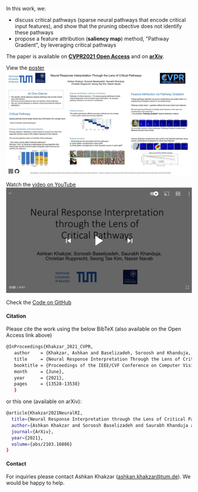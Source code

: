 In this work, we: 
* discuss critical pathways (sparse neural pathways that encode critical input features), and show that the pruning obective does not identify these pathways
* propose a feature attribution (**saliency map**) method, "Pathway Gradient", by leveraging critical pathways


The paper is available on **[CVPR2021 Open Access](https://openaccess.thecvf.com/content/CVPR2021/html/Khakzar_Neural_Response_Interpretation_Through_the_Lens_of_Critical_Pathways_CVPR_2021_paper.html)** and on **[arXiv](https://arxiv.org/abs/2103.16886)**. 

View the [poster](Poster_Neural_Response_Interpretation_Through_the_Lens_of_Critical.pdf)
[![preview](poster-preview.JPG)](Poster_Neural_Response_Interpretation_Through_the_Lens_of_Critical.pdf)

Watch the [video on YouTube](https://youtu.be/z5uhcqtFORY)
[![preview](Video-preview.JPG)](https://youtu.be/z5uhcqtFORY)

Check the [Code on GitHub](https://github.com/CAMP-eXplain-AI/PathwayGrad.git)

#### Citation
Please cite the work using the below BibTeX (also available on the Open Access link above)
``` bash
@InProceedings{Khakzar_2021_CVPR,
   author    = {Khakzar, Ashkan and Baselizadeh, Soroosh and Khanduja, Saurabh and Rupprecht, Christian and Kim, Seong Tae and Navab, Nassir},
   title     = {Neural Response Interpretation Through the Lens of Critical Pathways},
   booktitle = {Proceedings of the IEEE/CVF Conference on Computer Vision and Pattern Recognition (CVPR)},
   month     = {June},
   year      = {2021},
   pages     = {13528-13538}
   }
``` 

or this one (available on arXiv):
``` bash
@article{Khakzar2021NeuralRI,
  title={Neural Response Interpretation through the Lens of Critical Pathways},
  author={Ashkan Khakzar and Soroosh Baselizadeh and Saurabh Khanduja and C. Rupprecht and Seong Tae Kim and N. Navab},
  journal={ArXiv},
  year={2021},
  volume={abs/2103.16886}
}
```


#### Contact
For inquiries please contact Ashkan Khakzar (ashkan.khakzar@tum.de). We would be happy to help.


